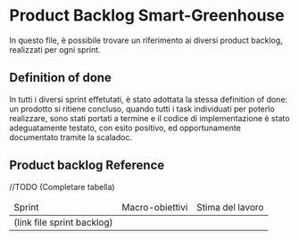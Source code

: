 # Product Backlog Smart-Greenhouse
In questo file, è possibile trovare un riferimento ai diversi product backlog, realizzati per ogni sprint.

## Definition of done
In tutti i diversi sprint effetutati, è stato adottata la stessa definition of done: un prodotto si ritiene concluso, quando tutti i task individuati per poterlo realizzare, sono stati portati a termine e il codice di implementazione è stato adeguatamente testato, con esito positivo, ed opportunamente documentato tramite la scaladoc.

## Product backlog Reference
//TODO (Completare tabella)

<table>
  <thead>
    <td>Sprint</td>
    <td>Macro-obiettivi</td>
    <td>Stima del lavoro</td>
  </thead>
  <tr>
  <td>(link file sprint backlog)</td>
  <td></td>
  <td></td>
  </tr>
</table>
